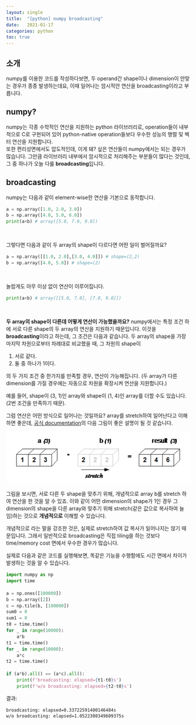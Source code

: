 ```yaml
---
layout: single
title:  "[python] numpy broadcasting"
date:   2021-01-17
categories: python
toc: true
---
```

## 소개
numpy를 이용한 코드를 작성하다보면, 두 operand간 shape이나 dimension이 안맞는 경우가 종종 발생하는데요, 이때 일어나는 암시적안 연산을 broadcasting이라고 부릅니다.

## numpy?
numpy는 각종 수학적인 연산을 지원하는 python 라이브러리로, operation들이 내부적으로 C로 구현되어 있어 python-native operation들보다 우수한 성능의 행렬 및 벡터 연산을 지원합니다.  
또한 편리성면에서도 압도적인데, 이게 돼? 싶은 연산들이 numpy에서는 되는 경우가 많습니다. 그만큼 라이브러리 내부에서 암시적으로 처리해주는 부분들이 많다는 것인데, 그 중 하나가 오늘 다룰 **broadcasting**입니다.

## broadcasting
numpy는 다음과 같이 element-wise한 연산을 기본으로 동작합니다.  
``` python
a = np.array([1.0, 2.0, 3.0])
b = np.array([4.0, 5.0, 6.0])
print(a+b) # array([5.0, 7.0, 9.0])
```
<br/>  

그렇다면 다음과 같이 두 array의 shape이 다르다면 어떤 일이 벌어질까요?
``` python
a = np.array([[1.0, 2.0],[3.0, 4.0]]) # shape=(2,2)
b = np.array([4.0, 5.0]) # shape=(2)
```
<br/>  

놀랍게도 아무 이상 없이 연산이 이루어집니다.
```python
print(a+b) # array([[5.0, 7.0], [7.0, 9.0]])
```
<br/>  

**두 array의 shape이 다른데 어떻게 연산이 가능했을까요?**  numpy에서는 특정 조건 하에 서로 다른 shape의 두 array의 연산을 지원하기 때문입니다. 이것을 **broadcasting**이라고 하는데, 그 조건은 다음과 같습니다.
두 array의 shape을 가장 마지막 차원으로부터 차례대로 비교했을 때, 그 차원의 shape이
1. 서로 같다.
2. 둘 중 하나가 1이다.

의 두 가지 조건 중 한가지를 만족할 경우, 연산이 가능해집니다. (두 array가 다른 dimension를 가질 경우에는 자동으로 차원을 확장시켜 연산을 지원합니다.)

예를 들어, shape이 (3, 1)인 array와 shape이 (1, 4)인 array를 더할 수도 있습니다. (2번 조건을 만족하기 때문).  

그럼 연산은 어떤 방식으로 일어나는 것일까요? array를 stretch하여 일어난다고 이해하면 좋은데, [공식 documentation](https://numpy.org/devdocs/user/theory.broadcasting.html)의 다음 그림이 좋은 설명이 될 것 같습니다.

![stretched](/assets/images/210509/stretched.png)

그림을 보시면, 서로 다른 두 shape을 맞추기 위해, 개념적으로 array b를 stretch 하여 연산을 한 것을 알 수 있죠. 이와 같이 어떤 dimension의 shape가 1인 경우 그 dimension의 shape을 다른 array와 맞추기 위해 stretch(같은 값으로 복사하여 늘임)하는 것으로 **개념적으로** 이해할 수 있습니다.

개념적으로 라는 말을 강조한 것은, 실제로 stretch하여 값 복사가 일어나지는 않기 때문입니다. 그래서 일반적으로 broadcasting은 직접 tiling을 하는 것보다 time/memory cost 면에서 우수한 경우가 많습니다.

실제로 다음과 같은 코드를 실행해보면, 똑같은 기능을 수행함에도 시간 면에서 차이가 발생하는 것을 알 수 있습니다.

```python
import numpy as np
import time

a = np.ones([100000])
b = np.array([2])
c = np.tile(b, [100000])
sum0 = 0
sum1 = 0
t0 = time.time()
for _ in range(10000):
	a*b
t1 = time.time()
for _ in range(10000):
	a*c
t2 = time.time()

if (a*b).all() == (a*c).all():
	print(f'broadcasting: elapsed={t1-t0}s')
	print(f'w/o broadcasting: elapsed={t2-t0}s')
```
결과:
```
broadcasting: elapsed=0.33722591400146484s
w/o broadcasting: elapsed=1.0522308349609375s
```